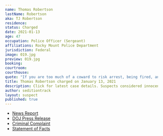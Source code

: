 ```yaml
---
name: Thomas Robertson
lastName: Robertson
aka: TJ Robertson
residence: 
status: Charged
date: 2021-01-13
age: 47
occupation: Police Officer (Sergeant)
affiliations: Rocky Mount Police Department
jurisdiction: Federal
image: 019.jpg
preview: 019.jpg
booking: 
courtroom: 
courthouse: 
quote: "If you are too much of a coward to risk arrest, being fired, and actual gunfire to secure your rights, you have no words to speak I value."
title: Thomas Robertson charged on January 13, 2021
description: Click for latest case details. Suspects considered innocent until proven guilty.
author: seditiontrack
layout: suspect
published: true
---
```

- [News Report](https://roanoke.com/news/local/2-rocky-mount-police-officers-who-were-in-capitol-during-riot-face-federal-charges/article_756e0a1a-55c9-11eb-aac5-23258d074867.html)
- [DOJ Press Release](https://www.justice.gov/usao-dc/pr/two-duty-virginia-police-officers-charged-federal-court-following-events-us-capitol)
- [Criminal Complaint](https://big.assets.huffingtonpost.com/athena/files/2021/01/13/5fff56a5c5b6c77d85ec811b.pdf)
- [Statement of Facts](https://www.justice.gov/usao-dc/press-release/file/1353461/download)
